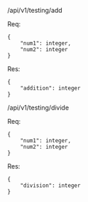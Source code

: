/api/v1/testing/add

Req:
```
{
    "num1": integer,
    "num2": integer
}
```
Res:
```
{
	"addition": integer
}
```

/api/v1/testing/divide

Req:
```
{
    "num1": integer,
    "num2": integer
}
```
Res:
```
{
	"division": integer
}
```


